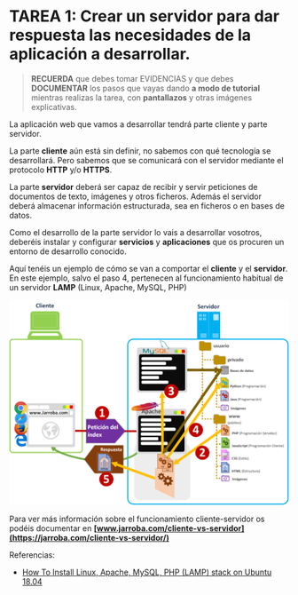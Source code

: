 # TAREA 1: Crear un servidor para dar respuesta las necesidades de la aplicación a desarrollar.

 
> **RECUERDA** que debes tomar EVIDENCIAS y que debes **DOCUMENTAR** los pasos que vayas dando **a modo de tutorial** mientras realizas la tarea, con **pantallazos** y otras imágenes explicativas.
 
 
La aplicación web que vamos a desarrollar tendrá parte cliente y parte servidor.

La parte **cliente** aún está sin definir, no sabemos con qué tecnología se desarrollará. Pero sabemos que se comunicará con el servidor mediante el protocolo **HTTP** y/o **HTTPS**.

La parte **servidor** deberá ser capaz de recibir y servir peticiones de documentos de texto, imágenes y otros ficheros. Además el servidor deberá almacenar información estructurada, sea en ficheros o en bases de datos.

Como el desarrollo de la parte servidor lo vais a desarrollar vosotros, deberéis instalar y configurar **servicios** y **aplicaciones** que os procuren un entorno de desarrollo conocido. 

Aquí tenéis un ejemplo de cómo se van a comportar el **cliente** y el **servidor**. En este ejemplo, salvo el paso 4, pertenecen al funcionamiento habitual de un servidor **LAMP** (Linux, Apache, MySQL, PHP)

![](images/tarea01-img01-cliente-servidor-esquema.png)

Para ver más información sobre el funcionamiento cliente-servidor os podéis documentar en **[www.jarroba.com/cliente-vs-servidor](https://jarroba.com/cliente-vs-servidor/)**

Referencias:
+ [How To Install Linux, Apache, MySQL, PHP (LAMP) stack on Ubuntu 18.04](https://www.digitalocean.com/community/tutorials/how-to-install-linux-apache-mysql-php-lamp-stack-ubuntu-18-04)
